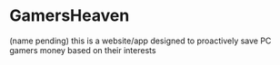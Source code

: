 # GamersHeaven
(name pending) this is a website/app designed to proactively save PC gamers money based on their interests
